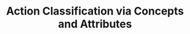 ---
arxiv: 1605.07824v1
authors:
- firstname: Amir
  institute: Weizmann Institute of Science
  lastname: Rosenfeld
- firstname: Shimon
  institute: Weizmann Institute of Science
  lastname: Ullman
layout: refuses
section: pre
title: Action Classification via Concepts and Attributes
---